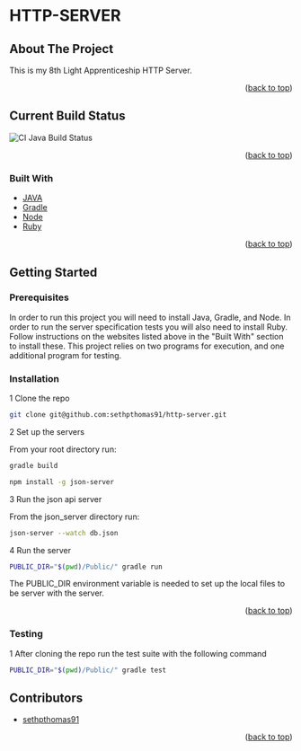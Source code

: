 # HTTP-SERVER

<!-- ABOUT THE PROJECT -->
## About The Project

This is my 8th Light Apprenticeship HTTP Server.

<p align="right">(<a href="#top">back to top</a>)</p>

<!-- BUILD STATUS -->
## Current Build Status

![CI Java Build Status](https://github.com/sethpthomas91/http-server/actions/workflows/gradle.yml/badge.svg)

<p align="right">(<a href="#top">back to top</a>)</p>


<!-- Built With -->
### Built With

* [JAVA](https://www.java.com/en/)
* [Gradle](https://gradle.org/install/)
* [Node](https://nodejs.org/en/)
* [Ruby](https://www.ruby-lang.org/en/)

<p align="right">(<a href="#top">back to top</a>)</p>



<!-- GETTING STARTED -->
## Getting Started


### Prerequisites

In order to run this project you will need to install Java, Gradle, and Node.
In order to run the server specification tests you will also need to install Ruby.
Follow instructions on the websites listed above in the "Built With" section to install these. 
This project relies on two programs for execution, and one additional program for testing.


### Installation

1 Clone the repo
   ```sh
git clone git@github.com:sethpthomas91/http-server.git
   ```

2 Set up the servers

From your root directory run:
   ```sh
gradle build   

npm install -g json-server
   ```

3 Run the json api server

From the json_server directory run:
```sh
json-server --watch db.json
   ```


4 Run the server
```sh
PUBLIC_DIR="$(pwd)/Public/" gradle run
   ```
The PUBLIC_DIR environment variable is needed to set up the local files to be server with the server.

<p align="right">(<a href="#top">back to top</a>)</p>

### Testing

1 After cloning the repo run the test suite with the following command
   ```sh
PUBLIC_DIR="$(pwd)/Public/" gradle test   
   ```

<!-- ACKNOWLEDGMENTS -->
## Contributors

* [sethpthomas91](https://github.com/sethpthomas91)

<p align="right">(<a href="#top">back to top</a>)</p>



<!-- MARKDOWN LINKS & IMAGES -->
<!-- https://www.markdownguide.org/basic-syntax/#reference-style-links -->
[contributors-shield]: https://img.shields.io/github/contributors/github_username/repo_name.svg?style=for-the-badge
[contributors-url]: https://github.com/github_username/repo_name/graphs/contributors
[forks-shield]: https://img.shields.io/github/forks/github_username/repo_name.svg?style=for-the-badge
[forks-url]: https://github.com/github_username/repo_name/network/members
[stars-shield]: https://img.shields.io/github/stars/github_username/repo_name.svg?style=for-the-badge
[stars-url]: https://github.com/github_username/repo_name/stargazers
[issues-shield]: https://img.shields.io/github/issues/github_username/repo_name.svg?style=for-the-badge
[issues-url]: https://github.com/github_username/repo_name/issues
[license-shield]: https://img.shields.io/github/license/github_username/repo_name.svg?style=for-the-badge
[license-url]: https://github.com/github_username/repo_name/blob/master/LICENSE.txt
[linkedin-shield]: https://img.shields.io/badge/-LinkedIn-black.svg?style=for-the-badge&logo=linkedin&colorB=555
[linkedin-url]: https://linkedin.com/in/linkedin_username
[product-screenshot]: images/screenshot.png